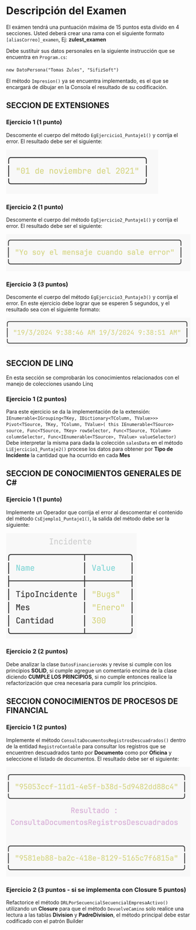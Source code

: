 # Descripción del Examen

El exámen tendrá una puntuación máxima de 15 puntos esta divido en 4 secciones.
Usted deberá crear una rama con el siguiente formato `[aliasCorreo]_examen`, Ej:
**zulest_examen**

Debe sustituir sus datos personales en la siguiente instrucción que se encuentra en `Program.cs`:<br/><br/>
`new DatoPersona("Tomas Zules", "SifizSoft")`

El método `Impresion()` ya se encuentra implementado, es el que se encargará de dibujar en la Consola el resultado de su
codificación.

## SECCION DE EXTENSIONES

### Ejercicio 1 (1 punto)

Descomente el cuerpo del método `EgEjercicio1_Puntaje1()` y corrija el error. El resultado debe ser el siguiente:

![image.png](images/image.png)

### Ejercicio 2 (1 punto)

Descomente el cuerpo del método `EgEjercicio2_Puntaje1()` y corrija el error. El resultado debe ser el siguiente:

![image_1.png](images/image_1.png)

### Ejercicio 3 (3 puntos)

Descomente el cuerpo del método `EgEjercicio3_Puntaje3()` y corrija el error.
En este ejercicio debe lograr que se esperen 5 segundos, y el resultado sea con el siguiente formato:

![image_2.png](images/image_2.png)

## SECCION DE LINQ

En esta sección se comprobarán los conocimientos relacionados con el manejo de colecciones usando Linq

### Ejercicio 1 (2 puntos)

Para este ejercicio se da la implementación de la
extensión: <br/>`IEnumerable<IGrouping<TKey, IDictionary<TColumn, TValue>>> Pivot<TSource, TKey, TColumn, TValue>(
this IEnumerable<TSource> source, Func<TSource, TKey> rowSelector,
Func<TSource, TColumn> columnSelector, Func<IEnumerable<TSource>, TValue> valueSelector)`<br/>
Debe interpretar la misma para dada la colección `salesData` en el método `LiEjercicio1_Puntaje2()` procese los datos
para obtener
por **Tipo de Incidente** la cantidad que ha ocurrido en cada **Mes**

## SECCION DE CONOCIMIENTOS GENERALES DE C#

### Ejercicio 1 (1 punto)

Implemente un Operador que corrija el error al descomentar el contenido del método `CsEjemplo1_Puntaje1()`, la salida del método debe ser la siguiente:

![img.png](img.png)

### Ejercicio 2 (2 puntos)

Debe analizar la clase `DatosFinancierosWs` y revise si cumple con los principios **SOLID**, si cumple agregue un comentario encima de la clase diciendo **CUMPLE LOS PRINCIPIOS**, si no cumple entonces realice la refactorización que crea necesaria para cumplir los principios. 

## SECCION CONOCIMIENTOS DE PROCESOS DE FINANCIAL

### Ejercicio 1 (2 puntos)

Implemente el método `ConsultaDocumentosRegistrosDescuadrados()` dentro de la entidad `RegistroContable` para consultar los registros que se encuentren descuadrados tanto por **Documento** como por **Oficina** y seleccione el listado de documentos. El resultado debe ser el siguiente:

![img_1.png](img_1.png)

### Ejercicio 2 (3 puntos - si se implementa con Closure 5 puntos)

Refactorice el método `DRLPorSecuencialSecuencialEmpresaActivo()` utilizando un **Closure** para que el método `DevuelveCamino` solo realice una lectura a las tablas **Division** y **PadreDivision**, el método principal debe estar codificado con el patrón Builder